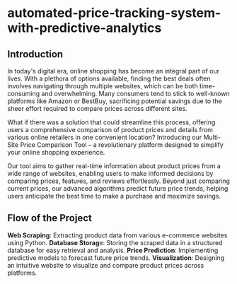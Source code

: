 # automated-price-tracking-system-with-predictive-analytics

## Introduction
In today's digital era, online shopping has become an integral part of our lives. With a plethora of options available, finding the best deals often involves navigating through multiple websites, which can be both time-consuming and overwhelming. Many consumers tend to stick to well-known platforms like Amazon or BestBuy, sacrificing potential savings due to the sheer effort required to compare prices across different sites.

What if there was a solution that could streamline this process, offering users a comprehensive comparison of product prices and details from various online retailers in one convenient location? Introducing our Multi-Site Price Comparison Tool – a revolutionary platform designed to simplify your online shopping experience.

Our tool aims to gather real-time information about product prices from a wide range of websites, enabling users to make informed decisions by comparing prices, features, and reviews effortlessly. Beyond just comparing current prices, our advanced algorithms predict future price trends, helping users anticipate the best time to make a purchase and maximize savings.

## Flow of the Project
**Web Scraping**: Extracting product data from various e-commerce websites using Python.
**Database Storag**e: Storing the scraped data in a structured database for easy retrieval and analysis.
**Price Prediction**: Implementing predictive models to forecast future price trends.
**Visualization**: Designing an intuitive website to visualize and compare product prices across platforms.
